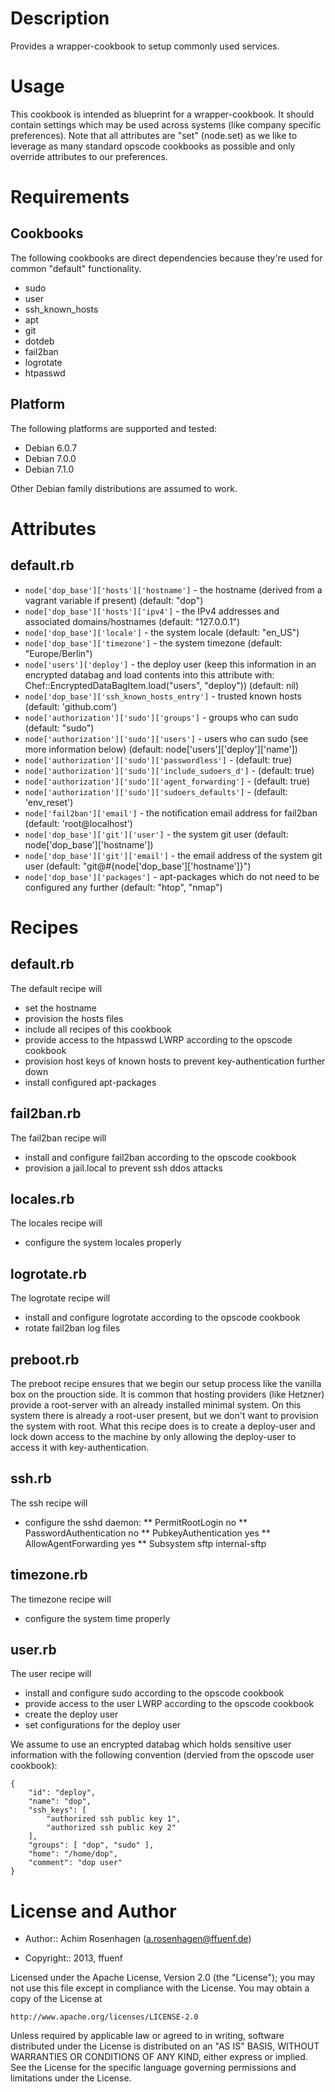 Description
===========

Provides a wrapper-cookbook to setup commonly used services.

Usage
=====

This cookbook is intended as blueprint for a wrapper-cookbook. It should contain settings which may be used across systems (like company specific preferences).
Note that all attributes are "set" (node.set) as we like to leverage as many standard opscode cookbooks as possible and only override attributes to our preferences.

Requirements
============

Cookbooks
---------

The following cookbooks are direct dependencies because they're used for common "default" functionality.

* sudo
* user
* ssh_known_hosts
* apt
* git
* dotdeb
* fail2ban
* logrotate
* htpasswd

Platform
--------

The following platforms are supported and tested:

* Debian 6.0.7
* Debian 7.0.0
* Debian 7.1.0

Other Debian family distributions are assumed to work.

Attributes
==========

## default.rb
* `node['dop_base']['hosts']['hostname']` - the hostname (derived from a vagrant variable if present) (default: "dop")
* `node['dop_base']['hosts']['ipv4']` - the IPv4 addresses and associated domains/hostnames (default: "127.0.0.1")
* `node['dop_base']['locale']` - the system locale (default: "en_US")
* `node['dop_base']['timezone']` - the system timezone (default: "Europe/Berlin")
* `node['users']['deploy']` - the deploy user (keep this information in an encrypted databag and load contents into this attribute with: Chef::EncryptedDataBagItem.load("users", "deploy")) (default: nil)
* `node['dop_base']['ssh_known_hosts_entry']` - trusted known hosts (default: 'github.com')
* `node['authorization']['sudo']['groups']` - groups who can sudo (default: "sudo")
* `node['authorization']['sudo']['users']` - users who can sudo (see more information below) (default: node['users']['deploy']['name'])
* `node['authorization']['sudo']['passwordless']` - (default: true)
* `node['authorization']['sudo']['include_sudoers_d']` - (default: true)
* `node['authorization']['sudo']['agent_forwarding']` - (default: true)
* `node['authorization']['sudo']['sudoers_defaults']` - (default: 'env_reset')
* `node['fail2ban']['email']` - the notification email address for fail2ban (default: 'root@localhost')
* `node['dop_base']['git']['user']` - the system git user (default: node['dop_base']['hostname'])
* `node['dop_base']['git']['email']` - the email address of the system git user (default: "git@#{node['dop_base']['hostname']}")
* `node['dop_base']['packages']` - apt-packages which do not need to be configured any further (default: "htop", "nmap")

Recipes
=======

## default.rb
The default recipe will
* set the hostname
* provision the hosts files
* include all recipes of this cookbook
* provide access to the htpasswd LWRP according to the opscode cookbook
* provision host keys of known hosts to prevent key-authentication further down
* install configured apt-packages

## fail2ban.rb
The fail2ban recipe will
* install and configure fail2ban according to the opscode cookbook
* provision a jail.local to prevent ssh ddos attacks

## locales.rb
The locales recipe will
* configure the system locales properly

## logrotate.rb
The logrotate recipe will
* install and configure logrotate according to the opscode cookbook
* rotate fail2ban log files

## preboot.rb
The preboot recipe ensures that we begin our setup process like the vanilla box on the prouction side.
It is common that hosting providers (like Hetzner) provide a root-server with an already installed minimal system.
On this system there is already a root-user present, but we don't want to provision the system with root.
What this recipe does is to create a deploy-user and lock down access to the machine by only allowing the deploy-user
to access it with key-authentication.

## ssh.rb
The ssh recipe will
* configure the sshd daemon:
** PermitRootLogin no
** PasswordAuthentication no
** PubkeyAuthentication yes
** AllowAgentForwarding yes
** Subsystem sftp internal-sftp

## timezone.rb
The timezone recipe will
* configure the system time properly

## user.rb
The user recipe will
* install and configure sudo according to the opscode cookbook
* provide access to the user LWRP according to the opscode cookbook
* create the deploy user
* set configurations for the deploy user

We assume to use an encrypted databag which holds sensitive user information with the following convention (dervied from the opscode user cookbook):
```
{
	"id": "deploy", 
	"name": "dop",
	"ssh_keys": [
		"authorized ssh public key 1",
		"authorized ssh public key 2"
	],
	"groups": [ "dop", "sudo" ],
	"home": "/home/dop",
	"comment": "dop user"
}
```

License and Author
==================

- Author:: Achim Rosenhagen (<a.rosenhagen@ffuenf.de>)

- Copyright:: 2013, ffuenf

Licensed under the Apache License, Version 2.0 (the "License");
you may not use this file except in compliance with the License.
You may obtain a copy of the License at

    http://www.apache.org/licenses/LICENSE-2.0

Unless required by applicable law or agreed to in writing, software
distributed under the License is distributed on an "AS IS" BASIS,
WITHOUT WARRANTIES OR CONDITIONS OF ANY KIND, either express or implied.
See the License for the specific language governing permissions and
limitations under the License.
